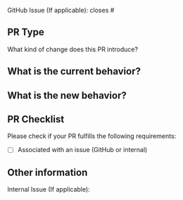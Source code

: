 GitHub Issue (If applicable): closes #

<!-- Link to relevant GitHub issue if applicable. All PRs should be associated with an issue (GitHub issue or internal) -->

## PR Type

What kind of change does this PR introduce?
<!-- Please uncomment one ore more that apply to this PR

- Bugfix
- Feature
- Code style update (formatting)
- Refactoring (no functional changes, no api changes)
- Build or CI related changes
- Project automation
- Other... Please describe:

-->

## What is the current behavior?

<!-- Please describe the current behavior that you are modifying, or link to a relevant issue. -->


## What is the new behavior?

<!-- Please describe the new behavior after your modifications. -->

## PR Checklist

Please check if your PR fulfills the following requirements:

- [ ] Associated with an issue (GitHub or internal)

## Other information

<!-- Please provide any additional information if necessary -->

Internal Issue (If applicable):
<!-- Link to relevant internal issue if applicable. All PRs should be associated with an issue (GitHub issue or internal) -->
